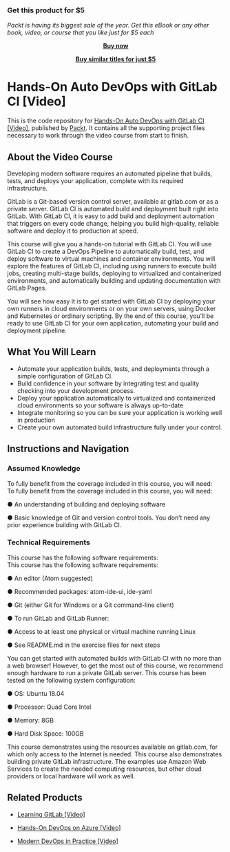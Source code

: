 
### Get this product for $5

<i>Packt is having its biggest sale of the year. Get this eBook or any other book, video, or course that you like just for $5 each</i>


<b><p align='center'>[Buy now](https://packt.link/9781838554644)</p></b>


<b><p align='center'>[Buy similar titles for just $5](https://subscription.packtpub.com/search)</p></b>


# Hands-On Auto DevOps with GitLab CI [Video]
This is the code repository for [Hands-On Auto DevOps with GitLab CI [Video]](https://www.packtpub.com/application-development/hands-auto-devops-gitlab-ci-video?utm_source=github&utm_medium=repository&utm_campaign=9781838554644), published by [Packt](https://www.packtpub.com/?utm_source=github). It contains all the supporting project files necessary to work through the video course from start to finish.
## About the Video Course
Developing modern software requires an automated pipeline that builds, tests, and deploys your application, complete with its required infrastructure.

GitLab is a Git-based version control server, available at gitlab.com or as a private server. GitLab CI is automated build and deployment built right into GitLab. With GitLab CI, it is easy to add build and deployment automation that triggers on every code change, helping you build high-quality, reliable software and deploy it to production at speed.

This course will give you a hands-on tutorial with GitLab CI. You will use GitLab CI to create a DevOps Pipeline to automatically build, test, and deploy software to virtual machines and container environments. You will explore the features of GitLab CI, including using runners to execute build jobs, creating multi-stage builds, deploying to virtualized and containerized environments, and automatically building and updating documentation with GitLab Pages.

You will see how easy it is to get started with GitLab CI by deploying your own runners in cloud environments or on your own servers, using Docker and Kubernetes or ordinary scripting. By the end of this course, you’ll be ready to use GitLab CI for your own application, automating your build and deployment pipeline.


<H2>What You Will Learn</H2>
<DIV class=book-info-will-learn-text>
<UL>
<LI>Automate your application builds, tests, and deployments through a simple configuration of GitLab CI. 
<LI>Build confidence in your software by integrating test and quality checking into your development process. 
<LI>Deploy your application automatically to virtualized and containerized cloud environments so your software is always up-to-date 
<LI>Integrate monitoring so you can be sure your application is working well in production 
<LI>Create your own automated build infrastructure fully under your control. </LI></UL></DIV>

## Instructions and Navigation
### Assumed Knowledge
To fully benefit from the coverage included in this course, you will need:<br/>
To fully benefit from the coverage included in this course, you will need:

●	An understanding of building and deploying software

●	Basic knowledge of Git and version control tools.
You don’t need any prior experience building with GitLab CI.

### Technical Requirements
This course has the following software requirements:<br/>
This course has the following software requirements:

●	An editor (Atom suggested)

●	Recommended packages: atom-ide-ui, ide-yaml

●	Git (either Git for Windows or a Git command-line client)

●	To run GitLab and GitLab Runner: 

●	Access to at least one physical or virtual machine running Linux

●	See README.md in the exercise files for next steps

You can get started with automated builds with GitLab CI with no more than a web browser! However, to get the most out of this course, we recommend enough hardware to run a private GitLab server. 
This course has been tested on the following system configuration:

●	OS: Ubuntu 18.04

●	Processor: Quad Core Intel

●	Memory: 8GB

●	Hard Disk Space: 100GB

This course demonstrates using the resources available on gitlab.com, for which only access to the Internet is needed. This course also demonstrates building private GitLab infrastructure. The examples use Amazon Web Services to create the needed computing resources, but other cloud providers or local hardware will work as well.


## Related Products
* [Learning GitLab [Video]](https://www.packtpub.com/application-development/learning-gitlab-video?utm_source=github&utm_medium=repository&utm_campaign=9781789809169)

* [Hands-On DevOps on Azure [Video]](https://www.packtpub.com/virtualization-and-cloud/hands-devops-azure-video?utm_source=github&utm_medium=repository&utm_campaign=9781789533484)

* [Modern DevOps in Practice [Video]](https://www.packtpub.com/virtualization-and-cloud/modern-devops-practice-video?utm_source=github&utm_medium=repository&utm_campaign=9781789138030)

